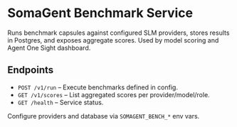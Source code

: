 # SomaGent Benchmark Service

Runs benchmark capsules against configured SLM providers, stores results in Postgres, and exposes aggregate scores. Used by model scoring and Agent One Sight dashboard.

## Endpoints
- `POST /v1/run` – Execute benchmarks defined in config.
- `GET /v1/scores` – List aggregated scores per provider/model/role.
- `GET /health` – Service status.

Configure providers and database via `SOMAGENT_BENCH_*` env vars.
